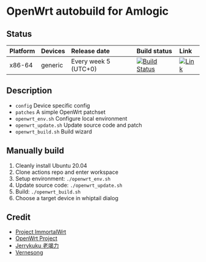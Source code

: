 # OpenWrt autobuild for Amlogic

## Status

| Platform | Devices | Release date | Build status | Link |
|:---------|:--------|:-------------|:-------------|:-----|
x86-64 | generic | Every week 5 (UTC+0) | [![Build Status](https://github.com/chencaidy/openwrt-actions/actions/workflows/immortalwrt.yml/badge.svg)](https://github.com/chencaidy/openwrt-actions/actions/workflows/immortalwrt.yml) | [![Link](https://img.shields.io/badge/Download-MEGA-blue)](https://mega.nz/folder/TAk0kQwS#OknEEraFkFflT9anmt15lg)

## Description

* `config` Device specific config
* `patches` A simple OpenWrt patchset
* `openwrt_env.sh` Configure local environment
* `openwrt_update.sh` Update source code and patch
* `openwrt_build.sh` Build wizard

## Manually build

1. Cleanly install Ubuntu 20.04
2. Clone actions repo and enter workspace
3. Setup environment: `./openwrt_env.sh`
4. Update source code: `./openwrt_update.sh`
5. Build: `./openwrt_build.sh`
6. Choose a target device in whiptail dialog

## Credit

* [Project ImmortalWrt](https://github.com/immortalwrt/immortalwrt)
* [OpenWrt Project](https://github.com/openwrt/openwrt)
* [Jerrykuku 老竭力](https://github.com/jerrykuku)
* [Vernesong](https://github.com/vernesong)
